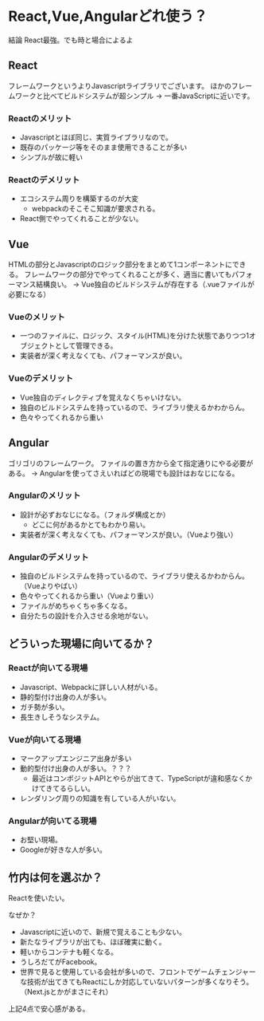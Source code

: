 # React,Vue,Angularどれ使う？

結論
React最強。でも時と場合によるよ

## React

フレームワークというよりJavascriptライブラリでございます。
ほかのフレームワークと比べてビルドシステムが超シンプル
-> 一番JavaScriptに近いです。

### Reactのメリット

- Javascriptとほぼ同じ、実質ライブラリなので。
- 既存のパッケージ等をそのまま使用できることが多い
- シンプルが故に軽い

### Reactのデメリット

- エコシステム周りを構築するのが大変
  - webpackのそこそこ知識が要求される。
- React側でやってくれることが少ない。

## Vue

HTMLの部分とJavascriptのロジック部分をまとめて1コンポーネントにできる。
フレームワークの部分でやってくれることが多く、適当に書いてもパフォーマンス結構良い。
-> Vue独自のビルドシステムが存在する（.vueファイルが必要になる）

### Vueのメリット

- 一つのファイルに、ロジック、スタイル(HTML)を分けた状態でありつつ1オブジェクトとして管理できる。
- 実装者が深く考えなくても、パフォーマンスが良い。

### Vueのデメリット

- Vue独自のディレクティブを覚えなくちゃいけない。
- 独自のビルドシステムを持っているので、ライブラリ使えるかわからん。
- 色々やってくれるから重い

## Angular

ゴリゴリのフレームワーク。
ファイルの置き方から全て指定通りにやる必要がある。
-> Angularを使ってさえいればどの現場でも設計はおなじになる。

### Angularのメリット

- 設計が必ずおなじになる。（フォルダ構成とか）
  - どこに何があるかとてもわかり易い。
- 実装者が深く考えなくても、パフォーマンスが良い。（Vueより強い）

### Angularのデメリット

- 独自のビルドシステムを持っているので、ライブラリ使えるかわからん。（Vueよりやばい）
- 色々やってくれるから重い（Vueより重い）
- ファイルがめちゃくちゃ多くなる。
- 自分たちの設計を介入させる余地がない。

## どういった現場に向いてるか？

### Reactが向いてる現場

- Javascript、Webpackに詳しい人材がいる。
- 静的型付け出身の人が多い。
- ガチ勢が多い。
- 長生きしそうなシステム。

### Vueが向いてる現場

- マークアップエンジニア出身が多い
- 動的型付け出身の人が多い。？？？
  - 最近はコンポジットAPIとやらが出てきて、TypeScriptが違和感なくかけてきてるらしい。
- レンダリング周りの知識を有している人がいない。

### Angularが向いてる現場

- お堅い現場。
- Googleが好きな人が多い。

## 竹内は何を選ぶか？

Reactを使いたい。

なぜか？

- Javascriptに近いので、新規で覚えることも少ない。
- 新たなライブラリが出ても、ほぼ確実に動く。
- 軽いからコンテナも軽くなる。
- うしろだてがFacebook。
- 世界で見ると使用している会社が多いので、フロントでゲームチェンジャーな技術が出てきてもReactにしか対応していないパターンが多くなりそう。（Next.jsとかがまさにそれ）

上記4点で安心感がある。
